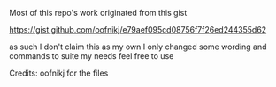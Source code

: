 Most of this repo's work originated from this gist

https://gist.github.com/oofnikj/e79aef095cd08756f7f26ed244355d62

as such I don't claim this as my own I only changed some wording and commands to suite 
my needs feel free to use

Credits:
oofnikj for the files

